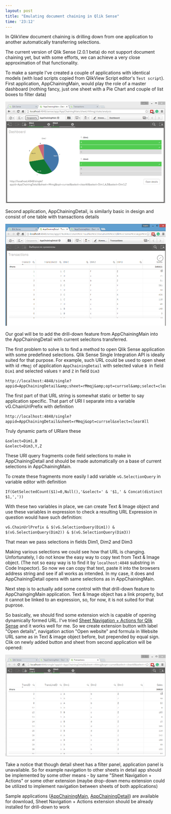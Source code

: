 ```yaml
--- 
layout: post
title: "Emulating document chaining in Qlik Sense"
time: '23:12'
---
```



In QlikView document chaining is drilling down from one application to another automatically transferring selections.

The current version of Qlik Sense (2.0.1 beta) do not support document chaining yet, but with some efforts, we can achieve a very close approximation of that functionality.

To make a sample I've created a couple of applications with identical models (with load scripts copied from QlikView Script editor's `Test script`).
First application, AppChainingMain, would play the role of a master dashboard (nothing fancy, just one sheet with a Pie Chart and couple of list boxes to filter data)

![AppChainingMain](/images/app-chaining-main.png)

Second application, AppChainingDetail, is similarly basic in design and consist of one table with transactions details

![AppChainingDetail](/images/app-chaining-detail.png)

Our goal will be to add the drill-down feature from AppChainingMain into the AppChainingDetail with current selecitons transferred.


The first problem to solve is to find a method to open Qlik Sense application with some predefined selections. Qlik Sense Single Integration API is ideally suited for that purpose. 
For example, such URL could be used to open sheet with id `rMmqj` of application `AppChainingDetail` with selected value `B `in field `Dim1` and selected values `Y` and `Z` in field `Dim3`


    http://localhost:4848/single?appid=AppChainingDetail&amp;sheet=rMmqj&amp;opt=currsel&amp;select=clearAll&amp;select=Dim1,B&amp;select=Dim3,Y,Z

The first part of that URL string is somewhat static or better to say application specific. That part of URI I separate into a variable
vG.ChainUriPrefix with definition

    http://localhost:4848/single?appid=AppChainingDetail&sheet=rMmqj&opt=currsel&select=clearAll


Truly dynamic parts of URIare these

    &select=Dim1,B
    &select=Dim3,Y,Z

These URI query fragments code field selections to make in AppChainingDetail and should be made automatically on a base of current selections in AppChainingMain.

To create these fragments more easily I add variable `vG.SelectionQuery` in variable editor with definition

    If(GetSelectedCount($1)=0,Null(),'&select=' & '$1,' & Concat(distinct $1,','))

With these two variables in place, we can create Text & Image object and use these variables in expression to check a resulting URL Expression in question would have such definition:
 
    vG.ChainUrlPrefix & $(vG.SelectionQuery(Dim1)) & $(vG.SelectionQuery(Dim2)) & $(vG.SelectionQuery(Dim3))

That mean we pass selections in fields Dim1, Dim2 and Dim3

Making various selections we could see how that URL is changing. Unfortunately, I do not know the easy way to copy text from Text & Image object. (The not so easy way is to find it by `localhost:4848` substring in Code Inspector). So now we can copy that text, paste it into the browsers address string and see if all works as intended. In my case, it does and AppChainingDetail opens with same selections as in AppChainingMain.

Next step is to actually add some control with that drill-down feature to AppChaingingMain application. Text & Image object has a link property, but it cannot be linked to an expression, so, for now, it is not suited for that puprose.

So basically, we should find some extension wich is capable of opening dynamically formed URL. I've tried  [Sheet Navigation + Actions for Qlik Sense](http://branch.qlik.com/projects/showthread.php?647-Sheet-Navigation-Actions-for-Qlik-Sense) and it works well for me. So we create extension button with label "Open details", navigation action "Open website" and formula in Website URL same as in Text & image object before, but prepended by equal sign. Clik on newly added button and sheet from second application will be opened:

![Drill down](/images/app-chaining-drilldown.png)

Take a notice that though detail sheet has a filter panel, application panel is unavailable. So for example navigation to other sheets in detail app should be implemented by some other means - by same "Sheet Navigation + Actions" or some other extension (maybe drop-down menu extension could be utilized to implement navigation between sheets of both applications)



Sample applications ([AppChainingMain](downloads/AppChainingMain.qvf), [AppChainingDetail](downloads/AppChainingDetail.qvf)) are available for download, Sheet Navigation + Actions extension should be already installed for drill-down to work
